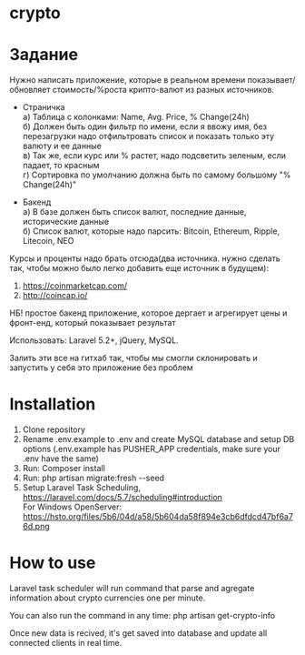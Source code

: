 # crypto
<h1> Задание  </h1>

Нужно написать приложение, которые в реальном времени показывает/обновляет стоимость/%роста крипто-валют из разных источников.

* Страничка <br>
а) Таблица с колонками: Name, Avg. Price, % Change(24h) <br>
б) Должен быть один фильтр по имени, если я ввожу имя, без перезагрузки надо отфильтровать список и показать только эту валюту и ее данные <br>
в) Так же, если курс или % растет, надо подсветить зеленым, если падает, то красным <br>
г) Сортировка по умолчанию должна быть по самому большому "% Change(24h)" <br>

* Бакенд<br>
а) В базе должен быть список валют, последние данные, исторические данные<br>
б) Список валют, которые надо парсить: Bitcoin, Ethereum, Ripple, Litecoin, NEO<br>

Kурсы и проценты надо брать отсюда(два источника. нужно сделать так, чтобы можно было легко добавить еще источник в будущем):<br>
1. https://coinmarketcap.com/<br>
2. http://coincap.io/<br>

НБ! простое бакенд приложение, которое дергает и агрегирует цены и фронт-енд, который показывает результат<br>

Использовать: Laravel 5.2+, jQuery, MySQL.<br>

Залить эти все на гитхаб так, чтобы мы смогли склонировать и запустить у себя это приложение без проблем

<h1> Installation </h1>

1. Clone repository<br>
2. Rename .env.example to .env and create MySQL database and setup DB options (.env.example has PUSHER_APP credentials, make sure your .env have the same)<br>
3. Run: Composer install <br>
4. Run: php artisan migrate:fresh --seed
5. Setup Laravel Task Scheduling, https://laravel.com/docs/5.7/scheduling#introduction<br>
   For Windows OpenServer: https://hsto.org/files/5b6/04d/a58/5b604da58f894e3cb6dfdcd47bf6a76d.png<br>

<h1> How to use </h1>

Laravel task scheduler will run command that parse and agregate information about crypto currencies one per minute.<br>

You can also run the command in any time: php artisan get-crypto-info<br>

Once new data is recived, it's get saved into database and update all connected clients in real time.<br>
